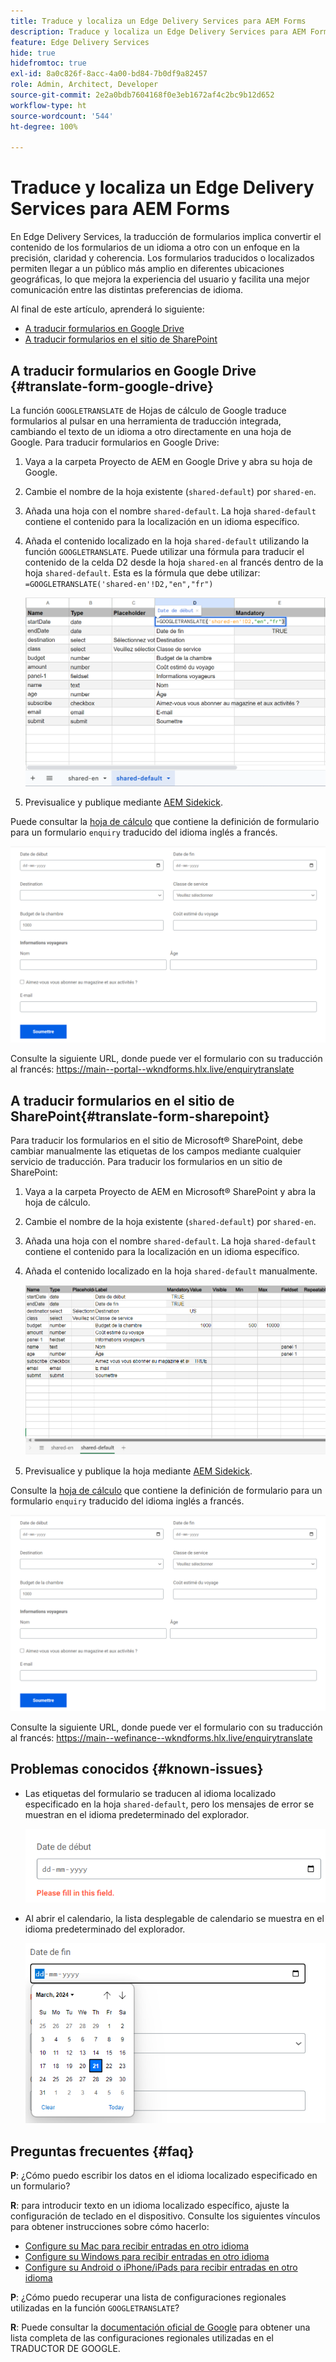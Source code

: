 ```yaml
---
title: Traduce y localiza un Edge Delivery Services para AEM Forms
description: Traduce y localiza un Edge Delivery Services para AEM Forms
feature: Edge Delivery Services
hide: true
hidefromtoc: true
exl-id: 8a0c826f-8acc-4a00-bd84-7b0df9a82457
role: Admin, Architect, Developer
source-git-commit: 2e2a0bdb7604168f0e3eb1672af4c2bc9b12d652
workflow-type: ht
source-wordcount: '544'
ht-degree: 100%

---
```



# Traduce y localiza un Edge Delivery Services para AEM Forms

En Edge Delivery Services, la traducción de formularios implica convertir el contenido de los formularios de un idioma a otro con un enfoque en la precisión, claridad y coherencia. Los formularios traducidos o localizados permiten llegar a un público más amplio en diferentes ubicaciones geográficas, lo que mejora la experiencia del usuario y facilita una mejor comunicación entre las distintas preferencias de idioma.


Al final de este artículo, aprenderá lo siguiente:

- [A traducir formularios en Google Drive](#translate-form-google-drive)
- [A traducir formularios en el sitio de SharePoint](#translate-form-sharepoint)

## A traducir formularios en Google Drive {#translate-form-google-drive}

La función `GOOGLETRANSLATE` de Hojas de cálculo de Google traduce formularios al pulsar en una herramienta de traducción integrada, cambiando el texto de un idioma a otro directamente en una hoja de Google. Para traducir formularios en Google Drive:

1. Vaya a la carpeta Proyecto de AEM en Google Drive y abra su hoja de Google.
2. Cambie el nombre de la hoja existente (`shared-default`) por `shared-en`.
3. Añada una hoja con el nombre `shared-default`. La hoja `shared-default` contiene el contenido para la localización en un idioma específico.
4. Añada el contenido localizado en la hoja `shared-default` utilizando la función `GOOGLETRANSLATE`.
Puede utilizar una fórmula para traducir el contenido de la celda D2 desde la hoja `shared-en` al francés dentro de la hoja `shared-default`. Esta es la fórmula que debe utilizar:
   `=GOOGLETRANSLATE('shared-en'!D2,"en","fr")`

   ![Hoja de cálculo Enquiry Translate](/help/forms/assets/translate-enquiry-spreadsheet.png)

5. Previsualice y publique mediante [AEM Sidekick](https://www.aem.live/developer/tutorial#preview-and-publish-your-content).

Puede consultar la [hoja de cálculo](/help/forms/assets/enquirytranslate.xlsx) que contiene la definición de formulario para un formulario `enquiry` traducido del idioma inglés a francés.

![Formulario Enquiry Translated](/help/forms/assets/translate-form-french.png)

Consulte la siguiente URL, donde puede ver el formulario con su traducción al francés: 
https://main--portal--wkndforms.hlx.live/enquirytranslate

## A traducir formularios en el sitio de SharePoint{#translate-form-sharepoint}

Para traducir los formularios en el sitio de Microsoft® SharePoint, debe cambiar manualmente las etiquetas de los campos mediante cualquier servicio de traducción. Para traducir los formularios en un sitio de SharePoint:

1. Vaya a la carpeta Proyecto de AEM en Microsoft® SharePoint y abra la hoja de cálculo.
2. Cambie el nombre de la hoja existente (`shared-default`) por `shared-en`.
3. Añada una hoja con el nombre `shared-default`. La hoja `shared-default` contiene el contenido para la localización en un idioma específico.
4. Añada el contenido localizado en la hoja `shared-default` manualmente.

   ![Hoja de cálculo Enquiry Translate](/help/forms/assets/translate-enquiry-sp-spreadsheet.png)

5. Previsualice y publique la hoja mediante [AEM Sidekick](https://www.aem.live/developer/tutorial#preview-and-publish-your-content).

Consulte la [hoja de cálculo](/help/forms/assets/enquirytranslate-sp.xlsx) que contiene la definición de formulario para un formulario `enquiry` traducido del idioma inglés a francés.

![Formulario Enquiry Translated](/help/forms/assets/translate-form-french.png)

Consulte la siguiente URL, donde puede ver el formulario con su traducción al francés: 
https://main--wefinance--wkndforms.hlx.live/enquirytranslate

## Problemas conocidos {#known-issues}

- Las etiquetas del formulario se traducen al idioma localizado especificado en la hoja `shared-default`, pero los mensajes de error se muestran en el idioma predeterminado del explorador.

  ![Mensaje de error](/help/forms/assets/translate-error-message.png)

- Al abrir el calendario, la lista desplegable de calendario se muestra en el idioma predeterminado del explorador.

  ![Mensaje de error](/help/forms/assets/translate-calender-display.png)


## Preguntas frecuentes {#faq}

**P**: ¿Cómo puedo escribir los datos en el idioma localizado especificado en un formulario?

**R**: para introducir texto en un idioma localizado específico, ajuste la configuración de teclado en el dispositivo. Consulte los siguientes vínculos para obtener instrucciones sobre cómo hacerlo:

- [Configure su Mac para recibir entradas en otro idioma](https://support.apple.com/es-ES/guide/mac-help/mchlp1406/mac)
- [Configure su Windows para recibir entradas en otro idioma](https://support.microsoft.com/es-ES/windows/manage-the-input-and-display-language-settings-in-windows-12a10cb4-8626-9b77-0ccb-5013e0c7c7a2#:~:text=Select%20the%20Start%20%3E%20Settings%20%3E%20Time,you%20want%2C%20then%20select%20Options)
- [Configure su Android o iPhone/iPads para recibir entradas en otro idioma](https://support.google.com/gboard/answer/7068494?hl=en&co=GENIE.Platform%3DAndroid)


**P**: ¿Cómo puedo recuperar una lista de configuraciones regionales utilizadas en la función `GOOGLETRANSLATE`?

**R**: Puede consultar la [documentación oficial de Google](https://cloud.google.com/translate/docs/languages) para obtener una lista completa de las configuraciones regionales utilizadas en el TRADUCTOR DE GOOGLE.



